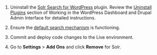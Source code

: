 1. Uninstall the [Solr Search for WordPress](https://wordpress.org/plugins/solr-power/) plugin. Review the [Uninstall Plugins](/cms-admin#uninstall-plugins) section of Working in the WordPress Dashboard and Drupal Admin Interface for detailed instructions.

1. Ensure the [default search mechanism](https://codex.wordpress.org/Class_Reference/WP_Query#Search_Parameter) is functioning.

1. Commit and deploy code changes to the Live environment.

1. Go to **<span class="glyphicons glyphicons-cogwheel"></span> Settings** &gt; **Add Ons** and click **Remove** for Solr.
